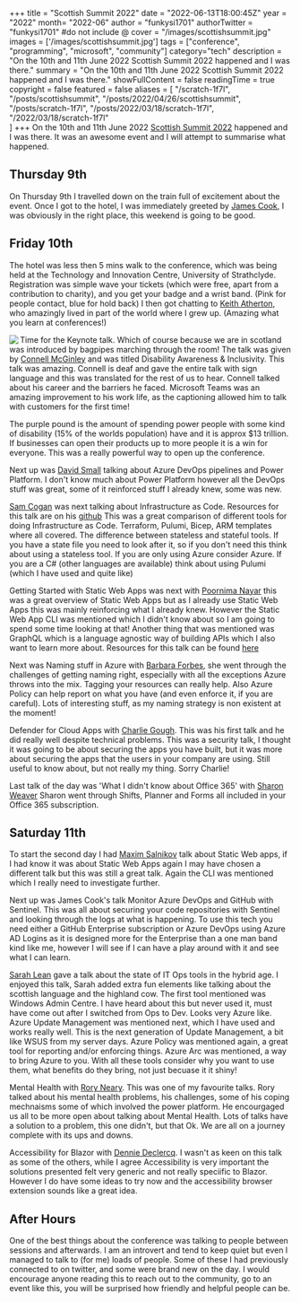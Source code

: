 +++
title = "Scottish Summit 2022"
date = "2022-06-13T18:00:45Z"
year = "2022"
month= "2022-06"
author = "funkysi1701"
authorTwitter = "funkysi1701" #do not include @
cover = "/images/scottishsummit.jpg"
images = ['/images/scottishsummit.jpg']
tags = ["conference", "programming", "microsoft", "community"]
category="tech"
description =  "On the 10th and 11th June 2022 Scottish Summit 2022 happened and I was there."
summary = "On the 10th and 11th June 2022 Scottish Summit 2022 happened and I was there."
showFullContent = false
readingTime = true
copyright = false
featured = false
aliases = [
    "/scratch-1f7l",
    "/posts/scottishsummit",
    "/posts/2022/04/26/scottishsummit",
    "/posts/scratch-1f7l",
    "/posts/2022/03/18/scratch-1f7l",
    "/2022/03/18/scratch-1f7l"    
]
+++
On the 10th and 11th June 2022 [Scottish Summit 2022](https://scottishsummit.com/) happened and I was there. It was an awesome event and I will attempt to summarise what happened.

## Thursday 9th

On Thursday 9th I travelled down on the train full of excitement about the event. Once I got to the hotel, I was immediately greeted by [James Cook](https://twitter.com/OfficialCookJ), I was obviously in the right place, this weekend is going to be good.

## Friday 10th

The hotel was less then 5 mins walk to the conference, which was being held at the Technology and Innovation Centre, University of Strathclyde. Registration was simple wave your tickets (which were free, apart from a contribution to charity), and you get your badge and a wrist band. (Pink for people contact, blue for hold back) I then got chatting to [Keith Atherton](https://twitter.com/MrKeithAtherton), who amazingly lived in part of the world where I grew up. (Amazing what you learn at conferences!)

<img src="/images/scottishsummit.jpg" align="left" >Time for the Keynote talk. Which of course because we are in scotland was introduced by bagpipes marching through the room! The talk was given by [Connell McGinley](https://twitter.com/cmcginley) and was titled Disability Awareness & Inclusivity. This talk was amazing. Connell is deaf and gave the entire talk with sign language and this was translated for the rest of us to hear. Connell talked about his career and the barriers he faced. Microsoft Teams was an amazing improvement to his work life, as the captioning allowed him to talk with customers for the first time!

The purple pound is the amount of spending power people with some kind of disability (15% of the worlds population) have and it is approx $13 trillion. If businesses can open their products up to more people it is a win for everyone. This was a really powerful way to open up the conference.

Next up was [David Small](https://twitter.com/davesmall28) talking about Azure DevOps pipelines and Power Platform. I don't know much about Power Platform however all the DevOps stuff was great, some of it reinforced stuff I already knew, some was new.

[Sam Cogan](https://twitter.com/samcogan) was next talking about Infrastructure as Code. Resources for this talk are on his [github](https://github.com/sam-cogan/events/tree/main/Scottish%20Summit%202022) This was a great comparison of different tools for doing Infrastructure as Code. Terraform, Pulumi, Bicep, ARM templates where all covered. The difference between stateless and stateful tools. If you have a state file you need to look after it, so if you don't need this think about using a stateless tool. If you are only using Azure consider Azure. If you are a C# (other languages are available) think about using Pulumi (which I have used and quite like)

Getting Started with Static Web Apps was next with [Poornima Nayar](https://twitter.com/PoornimaNayar) this was a great overview of Static Web Apps but as I already use Static Web Apps this was mainly reinforcing what I already knew. However the Static Web App CLI was mentioned which I didn't know about so I am going to spend some time looking at that! Another thing that was mentioned was GraphQL which is a language agnostic way of building APIs which I also want to learn more about. Resources for this talk can be found [here](https://poornimanayar.co.uk/community/resources-for-my-talk-at-azure-thursdays-july-2021/)

Next was Naming stuff in Azure with [Barbara Forbes](https://twitter.com/Ba4bes), she went through the challenges of getting naming right, especially with all the exceptions Azure throws into the mix. Tagging your resources can really help. Also Azure Policy can help report on what you have (and even enforce it, if you are careful). Lots of interesting stuff, as my naming strategy is non existent at the moment!

Defender for Cloud Apps with [Charlie Gough](https://twitter.com/getofmeland). This was his first talk and he did really well despite technical problems. This was a security talk, I thought it was going to be about securing the apps you have built, but it was more about securing the apps that the users in your company are using. Still useful to know about, but not really my thing. Sorry Charlie!

Last talk of the day was 'What I didn't know about Office 365' with [Sharon Weaver](https://twitter.com/sharoneweaver) Sharon went through Shifts, Planner and Forms all included in your Office 365 subscription. 

## Saturday 11th

To start the second day I had [Maxim Salnikov](https://twitter.com/webmaxru) talk about Static Web apps, if I had know it was about Static Web Apps again I may have chosen a different talk but this was still a great talk. Again the CLI was mentioned which I really need to investigate further. 

Next up was James Cook's talk Monitor Azure DevOps and GitHub with Sentinel. This was all about securing your code repositories with Sentinel and looking through the logs at what is happening. To use this tech you need either a GitHub Enterprise subscription or Azure DevOps using Azure AD Logins as it is designed more for the Enterprise than a one man band kind like me, however I will see if I can have a play around with it and see what I can learn.

[Sarah Lean](https://twitter.com/TechieLass) gave a talk about the state of IT Ops tools in the hybrid age. I enjoyed this talk, Sarah added extra fun elements like talking about the scottish language and the highland cow. The first tool mentioned was Windows Admin Centre. I have heard about this but never used it, must have come out after I switched from Ops to Dev. Looks very Azure like. Azure Update Management was mentioned next, which I have used and works really well. This is the next generation of Update Management, a bit like WSUS from my server days. Azure Policy was mentioned again, a great tool for reporting and/or enforcing things. Azure Arc was mentioned, a way to bring Azure to you. With all these tools consider why you want to use them, what benefits do they bring, not just becuase it it shiny!

Mental Health with [Rory Neary](https://twitter.com/AzureRory). This was one of my favourite talks. Rory talked about his mental health problems, his challenges, some of his coping mechnaisms some of which involved the power platform. He encourgaged us all to be more open about talking about Mental Health. Lots of talks have a solution to a problem, this one didn't, but that Ok. We are all on a journey complete with its ups and downs.

Accessibility for Blazor with [Dennie Declercq](https://twitter.com/DennieDeclercq). I wasn't as keen on this talk as some of the others, while I agree Accessibility is very important the solutions presented felt very generic and not really speciific to Blazor. However I do have some ideas to try now and the accessibility browser extension sounds like a great idea.

## After Hours

One of the best things about the conference was talking to people between sessions and afterwards. I am an introvert and tend to keep quiet but even I managed to talk to (for me) loads of people. Some of these I had previously connected to on twitter, and some were brand new on the day. I would encourage anyone reading this to reach out to the community, go to an event like this, you will be surprised how friendly and helpful people can be. 